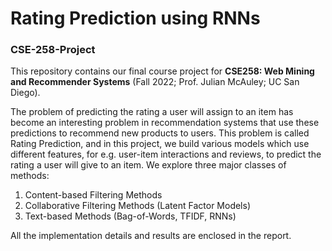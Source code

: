 # Rating Prediction using RNNs
### CSE-258-Project

This repository contains our final course project for **CSE258: Web Mining and Recommender Systems** (Fall 2022; Prof. Julian McAuley; UC San Diego).

The problem of predicting the rating a user will assign to an item has become an interesting problem in recommendation systems that use these predictions to recommend new products to users. This problem is called Rating Prediction, and in this project, we build various models which use different features, for e.g. user-item interactions and reviews, to predict the rating a user will give to an item. We explore three major classes of methods:

1. Content-based Filtering Methods
2. Collaborative Filtering Methods (Latent Factor Models)
3. Text-based Methods (Bag-of-Words, TFIDF, RNNs)

All the implementation details and results are enclosed in the report. 



